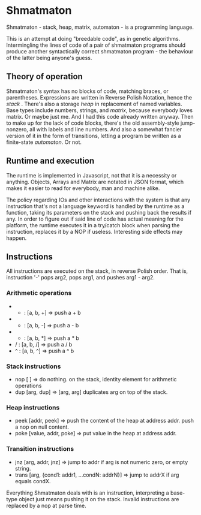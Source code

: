 Shmatmaton
==========

Shmatmaton - stack, heap, matrix, automaton - is a programming language.

This is an attempt at doing "breedable code", as in genetic algorithms.
Intermingling the lines of code of a pair of shmatmaton programs should 
produce another syntactically correct shmatmaton program - the behaviour
of the latter being anyone's guess.


Theory of operation
-------------------

Shmatmaton's syntax has no blocks of code, matching braces, or parentheses.
Expressions are written in Reverse Polish Notation, hence the *stack* . There's
also a storage *heap* in replacement of named variables. Base types include
numbers, strings, and *matrix*, because everybody loves matrix. Or maybe just me.
And I had this code already written anyway. Then to make up for the lack of code
blocks, there's the old assembly-style jump-nonzero, all with labels and line
numbers. And also a somewhat fancier version of it in the form of transitions,
letting a program be written as a finite-state *automaton*. Or not.


Runtime and execution
---------------------

The runtime is implemented in Javascript, not that it is a necessity or anything.
Objects, Arrays and Matrix are notated in JSON format, which makes it easier to 
read for everybody, man and machine alike. 

The policy regarding IOs and other interactions with the system is that any 
instruction that's not a language keyword is handled by the runtime as a function,
taking its parameters on the stack and pushing back the results if any.
In order to figure out if said line of code has actual meaning for the platform, the 
runtime executes it in a try/catch block when parsing the instruction, replaces it by
a NOP if useless. Interesting side effects may happen.


Instructions
------------

All instructions are executed on the stack, in reverse Polish order. That is, instruction
'-' pops arg2, pops arg1, and pushes arg1 - arg2.

### Arithmetic operations
  * + : [a, b, +] => push a + b
  * - : [a, b, -] => push a - b
  * * : [a, b, *] => push a * b
  * / : [a, b, /] => push a / b
  * ^ : [a, b, ^] => push a ^ b

### Stack instructions
  * nop [ ] => do nothing. on the stack, identity element for arithmetic operations
  * dup [arg, dup] => [arg, arg] duplicates arg on top of the stack.

### Heap instructions
  * peek [addr, peek] => push the content of the heap at address addr. push a nop on null content.
  * poke [value, addr, poke] => put value in the heap at address addr.

### Transition instructions
  * jnz [arg, addr, jnz] => jump to addr if arg is not numeric zero, or empty string.
  * trans [arg, {cond1: addr1, ...condN: addrN}] => jump to addrX if arg equals condX.

Everything Shmatmaton deals with is an instruction, interpreting a base-type object just means
pushing it on the stack. Invalid instructions are replaced by a nop at parse time.

